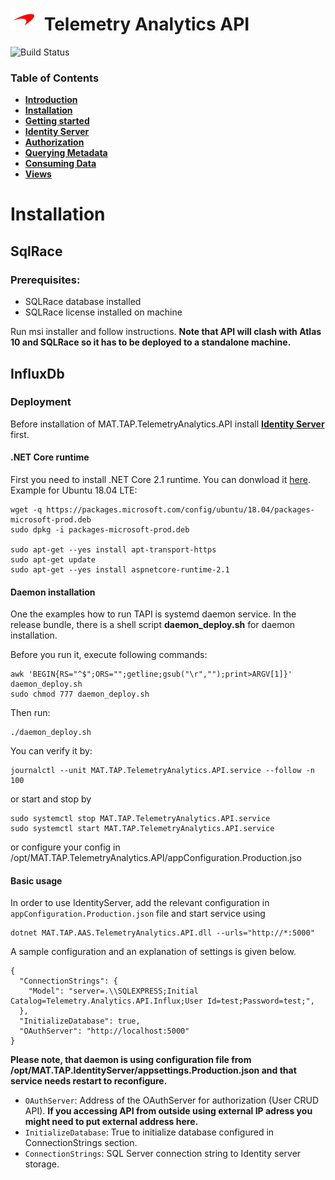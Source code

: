 # ![logo](/docs/branding.bmp) Telemetry Analytics API

![Build Status](https://mat-ocs.visualstudio.com/Telemetry%20Analytics%20Platform/_apis/build/status/MAT.TAP.TelemetryAnalytics.API/MAT.TAP.TelemetryAnalytics.API%20-%20Pull%20Request%20Gateway?branchName=develop)

### Table of Contents
- [**Introduction**](/README.md)<br>
- [**Installation**](/docs/Installation.md)<br>
- [**Getting started**](/docs/GettingStarted.md)<br>
- [**Identity Server**](/docs/IdentityServer.md)<br>
- [**Authorization**](/docs/Authorization.md)<br>
- [**Querying Metadata**](/docs/Metadata.md)<br>
- [**Consuming Data**](/docs/ConsumingData.md)<br>
- [**Views**](/docs/Views.md)<br>

# Installation
## SqlRace

### Prerequisites:
- SQLRace database installed
- SQLRace license installed on machine

Run msi installer and follow instructions. **Note that API will clash with Atlas 10 and SQLRace so it has to be deployed to a standalone machine.**

## InfluxDb
### Deployment

Before installation of MAT.TAP.TelemetryAnalytics.API install  [**Identity Server**](/docs/IdentityServer.md) first.

#### .NET Core runtime
First you need to install .NET Core 2.1 runtime. You can donwload it [here](https://www.microsoft.com/net/download/dotnet-core/2.1). Example for Ubuntu 18.04 LTE: 

```
wget -q https://packages.microsoft.com/config/ubuntu/18.04/packages-microsoft-prod.deb
sudo dpkg -i packages-microsoft-prod.deb

sudo apt-get --yes install apt-transport-https
sudo apt-get update
sudo apt-get --yes install aspnetcore-runtime-2.1
```

#### Daemon installation
One the examples how to run TAPI is systemd daemon service. In the release bundle, there is a shell script **daemon_deploy.sh** for daemon installation. 

Before you run it, execute following commands:
```
awk 'BEGIN{RS="^$";ORS="";getline;gsub("\r","");print>ARGV[1]}' daemon_deploy.sh
sudo chmod 777 daemon_deploy.sh
```

Then run:
```
./daemon_deploy.sh
```

You can verify it by:

```
journalctl --unit MAT.TAP.TelemetryAnalytics.API.service --follow -n 100
```

or start and stop by 

```
sudo systemctl stop MAT.TAP.TelemetryAnalytics.API.service
sudo systemctl start MAT.TAP.TelemetryAnalytics.API.service
```

or configure your config in /opt/MAT.TAP.TelemetryAnalytics.API/appConfiguration.Production.jso

#### Basic usage

In order to use IdentityServer, add the relevant configuration in `appConfiguration.Production.json` file and start service using

    dotnet MAT.TAP.AAS.TelemetryAnalytics.API.dll --urls="http://*:5000"

A sample configuration and an explanation of settings is given below.

```
{
  "ConnectionStrings": {
    "Model": "server=.\\SQLEXPRESS;Initial Catalog=Telemetry.Analytics.API.Influx;User Id=test;Password=test;",
  },
  "InitializeDatabase": true,
  "OAuthServer": "http://localhost:5000"
}
```

**Please note, that daemon is using configuration file from /opt/MAT.TAP.IdentityServer/appsettings.Production.json and that service needs restart to reconfigure.**

- `OAuthServer`: Address of the OAuthServer for authorization (User CRUD API). **If you accessing API from outside using external IP adress you might need to put external address here.**
- `InitializeDatabase`: True to initialize database configured in ConnectionStrings section.
- `ConnectionStrings`: SQL Server connection string to Identity server storage.

